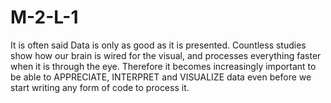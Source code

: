 # M-2-L-1
It is often said Data is only as good as it is presented. Countless studies show how our brain is wired for the visual, and processes everything faster when it is through the eye. Therefore it becomes increasingly important to be able to APPRECIATE, INTERPRET and VISUALIZE data even before we start writing any form of code to process it.
